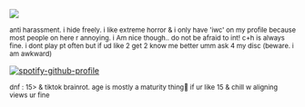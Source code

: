 ![](https://files.catbox.moe/vnn1hu.gif)

<sub>anti harassment. i hide freely. i like extreme horror & i only have 'iwc' on my profile because most people on here r annoying. i Am nice though.. do not be afraid to int! c+h is always fine. i dont play pt often but if ud like 2 get 2 know me better umm ask 4 my disc (beware. i am awkward)</sub>

[![spotify-github-profile](https://spotify-github-profile.kittinanx.com/api/view?uid=autumngray08&cover_image=true&theme=novatorem&show_offline=false&background_color=121212&interchange=false&bar_color=ff0000&bar_color_cover=false)](https://github.com/kittinan/spotify-github-profile)

<sub>dnf : 15> & tiktok brainrot. age is mostly a maturity thing🤔 if ur like 15 & chill w aligning views ur fine</sub>
